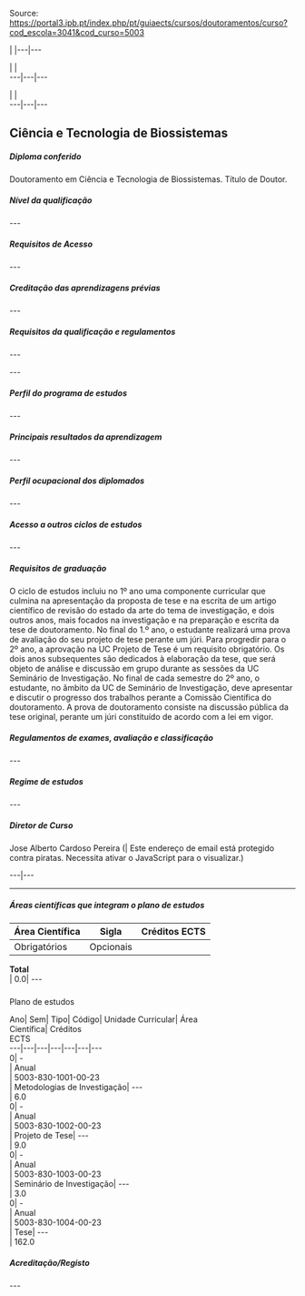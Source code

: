 Source: https://portal3.ipb.pt/index.php/pt/guiaects/cursos/doutoramentos/curso?cod_escola=3041&cod_curso=5003

| |---|---  
  
| |   
---|---|---  
  
| |   
---|---|---  
  
  

## Ciência e Tecnologia de Biossistemas

  

##### Diploma conferido

Doutoramento em Ciência e Tecnologia de Biossistemas. Título de Doutor.  
  

##### Nível da qualificação

\---  
  
  

##### Requisitos de Acesso

\---  
  
  

##### Creditação das aprendizagens prévias

\---  
  
  

##### Requisitos da qualificação e regulamentos

\---  
  
\---  
  

##### Perfil do programa de estudos

\---  
  
  

##### Principais resultados da aprendizagem

\---  
  
  

##### Perfil ocupacional dos diplomados

\---  
  
  

##### Acesso a outros ciclos de estudos

\---  
  
  

##### Requisitos de graduação

O ciclo de estudos incluiu no 1º ano uma componente curricular que culmina na
apresentação da proposta de tese e na escrita de um artigo científico de
revisão do estado da arte do tema de investigação, e dois outros anos, mais
focados na investigação e na preparação e escrita da tese de doutoramento. No
final do 1.º ano, o estudante realizará uma prova de avaliação do seu projeto
de tese perante um júri. Para progredir para o 2º ano, a aprovação na UC
Projeto de Tese é um requisito obrigatório. Os dois anos subsequentes são
dedicados à elaboração da tese, que será objeto de análise e discussão em
grupo durante as sessões da UC Seminário de Investigação. No final de cada
semestre do 2º ano, o estudante, no âmbito da UC de Seminário de Investigação,
deve apresentar e discutir o progresso dos trabalhos perante a Comissão
Científica do doutoramento. A prova de doutoramento consiste na discussão
pública da tese original, perante um júri constituído de acordo com a lei em
vigor.  
  

##### Regulamentos de exames, avaliação e classificação

\---  
  
  

##### Regime de estudos

\---  
  
  

##### Diretor de Curso

Jose Alberto Cardoso Pereira (| Este endereço de email está protegido contra
piratas. Necessita ativar o JavaScript para o visualizar.)  
  
---|---  
  
* * *

  

##### Áreas científicas que integram o plano de estudos

Área Científica| Sigla| Créditos ECTS  
---|---|---  
Obrigatórios| Opcionais  
**Total**  
| 0.0| \---  
  
  
#####  
Plano de estudos

Ano| Sem| Tipo| Código| Unidade Curricular| Área  
Científica| Créditos  
ECTS  
---|---|---|---|---|---|---  
0| -  
|  Anual  
|  5003-830-1001-00-23  
| Metodologias de Investigação| \---  
| 6.0  
0| -  
|  Anual  
|  5003-830-1002-00-23  
| Projeto de Tese| \---  
| 9.0  
0| -  
|  Anual  
|  5003-830-1003-00-23  
| Seminário de Investigação| \---  
| 3.0  
0| -  
|  Anual  
|  5003-830-1004-00-23  
| Tese| \---  
| 162.0  
  

##### Acreditação/Registo

\---  

  
  
  
